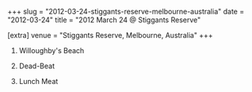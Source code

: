 +++
slug = "2012-03-24-stiggants-reserve-melbourne-australia"
date = "2012-03-24"
title = "2012 March 24 @ Stiggants Reserve"

[extra]
venue = "Stiggants Reserve, Melbourne, Australia"
+++

 1. Willoughby's Beach

 2. Dead-Beat

 3. Lunch Meat



